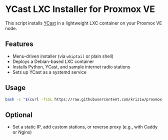 # YCast LXC Installer for Proxmox VE

This script installs [YCast](https://github.com/milaq/YCast) in a lightweight LXC container on your Proxmox VE node.

## Features

- Menu-driven installer (via `whiptail` or plain shell)
- Deploys a Debian-based LXC container
- Installs Python, YCast, and sample internet radio stations
- Sets up YCast as a systemd service

## Usage

```bash
bash -c "$(curl -fsSL https://raw.githubusercontent.com/kriziw/proxmox-scripts/refs/heads/main/ycast-lxc/ycast-lxc-installer.sh)"
```

## Optional

- Set a static IP, add custom stations, or reverse proxy (e.g., with Caddy or Nginx)

